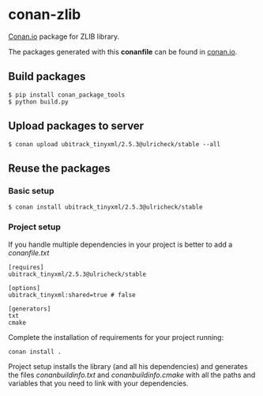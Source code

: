 # conan-zlib

[Conan.io](https://conan.io) package for ZLIB library. 

The packages generated with this **conanfile** can be found in [conan.io](https://conan.io/source/ubitrack_tinyxml/2.5.3/ulricheck/stable).

## Build packages

    $ pip install conan_package_tools
    $ python build.py
    
## Upload packages to server

    $ conan upload ubitrack_tinyxml/2.5.3@ulricheck/stable --all
    
## Reuse the packages

### Basic setup

    $ conan install ubitrack_tinyxml/2.5.3@ulricheck/stable
    
### Project setup

If you handle multiple dependencies in your project is better to add a *conanfile.txt*
    
    [requires]
    ubitrack_tinyxml/2.5.3@ulricheck/stable

    [options]
    ubitrack_tinyxml:shared=true # false
    
    [generators]
    txt
    cmake

Complete the installation of requirements for your project running:</small></span>

    conan install . 

Project setup installs the library (and all his dependencies) and generates the files *conanbuildinfo.txt* and *conanbuildinfo.cmake* with all the paths and variables that you need to link with your dependencies.
